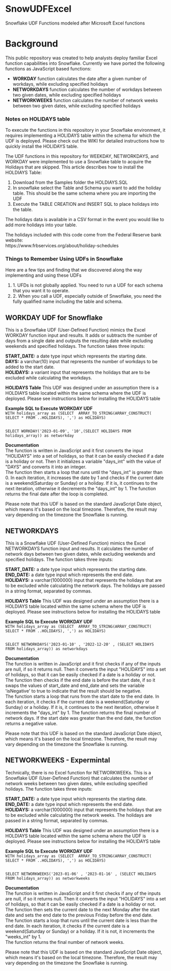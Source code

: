 # SnowUDFExcel
Snowflake UDF Functions modeled after Microsoft Excel functions

<H1>Background</H1>
This public repository was created to help analysts deploy familiar Excel function capabilities into Snowflake. Currently we have ported the following functions as JavaScript based functions:

<ul>
  <li><b>WORKDAY</b> function calculates the date after a given number of workdays, while excluding specified holidays</li>
  <li><b>NETWORKDAYS</b> function calculates the number of workdays between two given dates, while excluding specified holidays</li> 
  <li><b>NETWORKWEEKS</b> function calculates the number of network weeks between two given dates, while excluding specified holidays</li>
</ul>

<h3>Notes on HOLIDAYS table</h3>
To execute the functions in this repository in your Snowflake environment, it requires implementing a HOLIDAYS table within the schema for which the UDF is deployed. Please check out the WIKI for detailed instructions how to quickly install the HOLIDAYS table.

<p>The UDF functions in this repository for WEEKDAY, NETWORKDAYS, and WORKDAY were implemented to use a Snowflake table to acquire the Holidays that are skipped. This article describes how to install the HOLDIAYS Table:</p>
<ol>
<li>Download from the Samples folder the HOLDIAYS.SQL</li>
<li>In snowflake select the Table and Schema you want to add the holiday table. This should be the same schema where you are importing the UDF</li>
<li>Execute the TABLE CREATION and INSERT SQL to place holidays into the table.</li>
</ol>
The holidays data is available in a CSV format in the event you would like to add more holidays into your table.

<p>The holidays included with this code come from the Federal Reserve bank website:
<br/>https://www.frbservices.org/about/holiday-schedules</p>


<h3>Things to Remember Using UDFs in Snowflake</h3>
Here are a few tips and finding that we discovered along the way implementing and using these UDFs
<ol><li>1. UFDs is not globally applied. You need to run a UDF for each schema that you want it to operate.</li>
<li>2. When you call a UDF, especially outside of Snwoflake, you need the fully qualified name including the table and schema.</li>
</ol>
<h2>WORKDAY UDF for Snowflake</h2>

This is a Snowflake UDF (User-Defined Function) mimics the Excel WORKDAY function input and results. It adds or subtracts the number of days from a single date and outputs the resulting date while excluding weekends and specified holidays. The function takes three inputs:
<p>
<b>START_DATE:</b> a date type input which represents the starting date.
<br/><b>DAYS:</b> a varchar(10) input that represents the number of workdays to be added to the start date.
<br/><b>HOLIDAYS:</b> a variant input that represents the holidays that are to be excluded while calculating the workdays.
</p>
<p><b>HOLIDAYS Table</b> This UDF was designed under an assumption there is a HOLDIAYS table located within the same schema where the UDF is deployed. Please see instructions below for installing the HOLIDAYS table
</p>
<p><b>Example SQL to Execute WORKDAY UDF</b>
  <br/><CODE>WITH holidays_array as (SELECT  ARRAY_TO_STRING(ARRAY_CONSTRUCT(
SELECT * FROM <DB_NAME>.<SCHEMA_NAME>.HOLIDAYS), ',') as HOLIDAYS)

SELECT WORKDAY('2023-01-09', '10',(SELECT HOLIDAYS FROM holidays_array)) as networkday</CODE>
 </p>
<p><b>Documentation</b> 
<br/>The function is written in JavaScript and it first converts the input "HOLIDAYS" into a set of holidays, so that it can be easily checked if a date is a holiday or not. Then it initializes a variable "days_int" with the value of "DAYS" and converts it into an integer.
<br/>The function then starts a loop that runs until the "days_int" is greater than 0. In each iteration, it increases the date by 1 and checks if the current date is a weekend(Saturday or Sunday) or a holiday. If it is, it continues to the next iteration, otherwise it decrements the "days_int" by 1.
The function returns the final date after the loop is completed.
<p>
Please note that this UDF is based on the standard JavaScript Date object, which means it's based on the local timezone. Therefore, the result may vary depending on the timezone the Snowflake is running.</p>

<h2>NETWORKDAYS</h2>

This is a Snowflake UDF (User-Defined Function) mimics the Excel NETWORKDAYS function input and results. It calculates the number of network days between two given dates, while excluding weekends and specified holidays. The function takes three inputs:
<p>
  <b>START_DATE:</b> a date type input which represents the starting date.
<br/><b>END_DATE:</b> a date type input which represents the end date.
<br/><b>HOLIDAYS:</b> a varchar(1000000) input that represents the holidays that are to be excluded while calculating the network days. The holidays are passed in a string format, separated by commas.
 <p><b>HOLIDAYS Table</b> This UDF was designed under an assumption there is a HOLDIAYS table located within the same schema where the UDF is deployed. Please see instructions below for installing the HOLIDAYS table
</p>
 <p><b>Example SQL to Execute WORKDAY UDF</b>
  <br/><CODE>WITH holidays_array as (SELECT  ARRAY_TO_STRING(ARRAY_CONSTRUCT(
SELECT * FROM <DB_NAME>.<SCHEMA_NAME>.HOLIDAYS), ',') as HOLIDAYS)

SELECT NETWORKDAYS('2023-01-10' , '2022-12-20' , (SELECT HOLIDAYS FROM holidays_array)) as networkdays</CODE>
   </p>
<p><b>Documentation</b> 
<br/>The function is written in JavaScript and it first checks if any of the inputs are null, if so it returns null. Then it converts the input "HOLIDAYS" into a set of holidays, so that it can be easily checked if a date is a holiday or not.
<br/>The function then checks if the end date is before the start date, if so it swaps the values of start_date and end_date and sets the variable 'isNegative' to true to indicate that the result should be negative.
<br/>The function starts a loop that runs from the start date to the end date. In each iteration, it checks if the current date is a weekend(Saturday or Sunday) or a holiday. If it is, it continues to the next iteration, otherwise it increments the "days_int" by 1.
The function returns the final number of network days. If the start date was greater than the end date, the function returns a negative value.
<p>Please note that this UDF is based on the standard JavaScript Date object, which means it's based on the local timezone. Therefore, the result may vary depending on the timezone the Snowflake is running.

<h2>NETWORKWEEKS - Expermintal</h2>
Technically, there is no Excel function for NETWORKWEEKs. This is a Snowflake UDF (User-Defined Function) that calculates the number of network weeks between two given dates, while excluding specified holidays. The function takes three inputs:
<p>
<b>START_DATE:</b> a date type input which represents the starting date.
<br/><b>END_DATE:</b> a date type input which represents the end date.
<br/><b>HOLIDAYS:</b> a varchar(1000000) input that represents the holidays that are to be excluded while calculating the network weeks. The holidays are passed in a string format, separated by commas.
  <p><b>HOLIDAYS Table</b> This UDF was designed under an assumption there is a HOLDIAYS table located within the same schema where the UDF is deployed. Please see instructions below for installing the HOLIDAYS table
</p>
   <p><b>Example SQL to Execute WORKDAY UDF</b>
  <br/><CODE>WITH holidays_array as (SELECT  ARRAY_TO_STRING(ARRAY_CONSTRUCT(
SELECT * FROM <DB_NAME>.<SCHEMA_NAME>.HOLIDAYS), ',') as HOLIDAYS)

SELECT NETWORKWEEKS('2023-01-06' , '2023-01-16' , (SELECT HOLIDAYS FROM holidays_array)) as networkweeks</CODE>
     </p>
<p><b>Documentation</b> 
<br/>The function is written in JavaScript and it first checks if any of the inputs are null, if so it returns null. Then it converts the input "HOLIDAYS" into a set of holidays, so that it can be easily checked if a date is a holiday or not.
<br/>The function then sets the current date to the next Monday after the start date and sets the end date to the previous Friday before the end date.
<br/>The function starts a loop that runs until the current date is less than the end date. In each iteration, it checks if the current date is a weekend(Saturday or Sunday) or a holiday. If it is not, it increments the "weeks_int" by 1.
<br/>The function returns the final number of network weeks.
<p/>Please note that this UDF is based on the standard JavaScript Date object, which means it's based on the local timezone. Therefore, the result may vary depending on the timezone the Snowflake is running.






